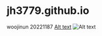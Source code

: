 # jh3779.github.io
woojinun 20221187
[Alt text](/path/to/img.jpg "Optional title")
![Alt text](/path/to/img.jpg "Optional title")

